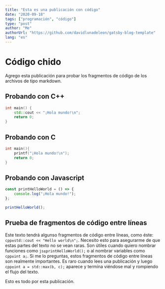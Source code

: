 ```yaml
---
title: "Esta es una publicación con código"
date: "2020-09-18"
tags: ["programación", "código"]
type: "post"
author: "Me"
authorUrl: "https://github.com/davidlunadeleon/gatsby-blog-template"
lang: "es"
---
```


# Código chido

Agrego esta publicación para probar los fragmentos de código de los archivos de tipo markdown.

## Probando con C++

```cpp
int main() {
	std::cout << "¡Hola mundo!\n";
	return 0;
}
```

## Probando con C

```c
int main(){
	printf("¡Hola mundo!\n");
	return 0;
}
```

## Probando con Javascript

```js
const printHelloWorld = () => {
	console.log("¡Hola mundo!");
};

printHelloWorld();
```

## Prueba de fragmentos de código entre líneas

Este texto tendrá algunso fragmentos de código entre líneas, como éste: `cpp±std::cout << "Hello world\n";`. Necesito esto para asegurarme de que estas partes del texto no se vean raras. Son útiles cuando quiero nombrar funciones como `js±printHelloWorld();` o al nombrar variables como `cpp±int a;`. Si me lo preguntas, estos fragmentos de código entre líneas son realmente importantes. Es raro cuando lees una publicación y luego `cpp±int a = std::max(b, c);` aparece y termina viéndose mal y rompiendo el flujo del texto.

Esto es todo por esta publicación.
